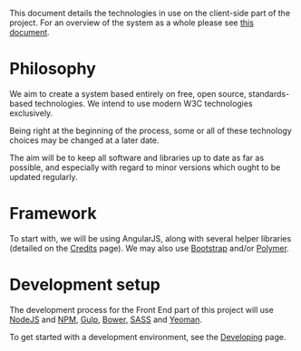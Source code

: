 This document details the technologies in use on the client-side part of the project. For an overview of the system as a whole please see [this document](../docs/SYSTEM.md).

# Philosophy

We aim to create a system based entirely on free, open source, standards-based technologies. We intend to use modern W3C technologies exclusively.

Being right at the beginning of the process, some or all of these technology choices may be changed at a later date.

The aim will be to keep all software and libraries up to date as far as possible, and especially with regard to minor versions which ought to be updated regularly.

# Framework

To start with, we will be using AngularJS, along with several helper libraries (detailed on the [Credits](../docs/CREDITS.md) page). We may also use [Bootstrap](http://getbootstrap.com) and/or [Polymer](https://www.polymer-project.org/).

# Development setup

The development process for the Front End part of this project will use [NodeJS](http://nodejs.org/) and [NPM](https://www.npmjs.com/), [Gulp](http://gulpjs.com/), [Bower](http://bower.io/), [SASS](http://sass-lang.com/) and [Yeoman](http://yeoman.io/).

To get started with a development environment, see the [Developing](../docs/DEVELOPING.md) page.